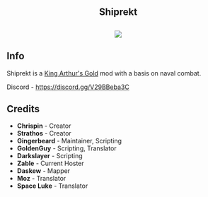 <h2 align = 'center'><br>Shiprekt</h2>
<h2 align = 'center'><img src="https://i.imgur.com/LxDgaCA.png">

<h2>Info</h2>
<p>
Shiprekt is a <a href="https://github.com/transhumandesign/kag-base">King Arthur's Gold</a> mod with a basis on naval combat.
</p>

Discord -
https://discord.gg/V29BBeba3C
<br>

<h2>Credits</h2>
<ul>
  <li><b>Chrispin</b> - Creator</li>
  <li><b>Strathos</b> - Creator</li>
  <li><b>Gingerbeard</b> - Maintainer, Scripting</li>
  <li><b>GoldenGuy</b> - Scripting, Translator</li>
  <li><b>Darkslayer</b> - Scripting</li>
  <li><b>Zable</b> - Current Hoster</li>
  <li><b>Daskew</b> - Mapper</li>
  <li><b>Moz</b> - Translator</li>
  <li><b>Space Luke</b> - Translator</li>
</ul>
